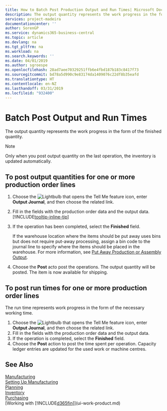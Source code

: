 ```yaml
---
title: How to Batch Post Production Output and Run Times| Microsoft Docs
description: The output quantity represents the work progress in the form of the finished quantity.
services: project-madeira
documentationcenter: ''
author: SorenGP
ms.service: dynamics365-business-central
ms.topic: article
ms.devlang: na
ms.tgt_pltfrm: na
ms.workload: na
ms.search.keywords: ''
ms.date: 04/01/2019
ms.author: sgroespe
ms.openlocfilehash: 28ad7aee70329251ffb6e4fbd187b183c8417f73
ms.sourcegitcommit: bd78a5d990c9e83174da1409076c22df8b35eafd
ms.translationtype: HT
ms.contentlocale: en-NZ
ms.lasthandoff: 03/31/2019
ms.locfileid: "932400"
---
```

# <a name="batch-post-output-and-run-times"></a>Batch Post Output and Run Times
The output quantity represents the work progress in the form of the finished quantity.  

> [!NOTE]
> Only when you post output quantity on the last operation, the inventory is updated automatically.  

## <a name="to-post-output-quantities-for-one-or-more-production-order-lines"></a>To post output quantities for one or more production order lines
1. Choose the ![Lightbulb that opens the Tell Me feature](media/ui-search/search_small.png "Tell me what you want to do") icon, enter **Output Journal**, and then choose the related link.  
2. Fill in the fields with the production order data and the output data. [!INCLUDE[tooltip-inline-tip](includes/tooltip-inline-tip_md.md)]
3. If the operation has been completed, select the **Finished** field.  

    If the warehouse location where the items should be put away uses bins but does not require put-away processing,  assign a bin code to the journal line to specify where the items should be placed in the warehouse. For more information, see [Put Away Production or Assembly Output](warehouse-how-to-put-away-production-output.md).  

4. Choose the **Post** acto post the operations. The output quantity will be posted. The item is now available for shipping.  

## <a name="to-post-run-times-for-one-or-more-production-order-lines"></a>To post run times for one or more production order lines
The run time represents work progress in the form of the necessary working time.    

1.  Choose the ![Lightbulb that opens the Tell Me feature](media/ui-search/search_small.png "Tell me what you want to do") icon, enter **Output Journal**, and then choose the related link.  
2. Fill in the fields with the production order data and the output data.  
3.  If the operation is completed, select the **Finished** field.  
4. Choose the **Post** action to post the time spent per operation. Capacity ledger entries are updated for the used work or machine centres.

## <a name="see-also"></a>See Also  
[Manufacturing](production-manage-manufacturing.md)    
[Setting Up Manufacturing](production-configure-production-processes.md)  
[Planning](production-planning.md)      
[Inventory](inventory-manage-inventory.md)  
[Purchasing](purchasing-manage-purchasing.md)  
[Working with [!INCLUDE[d365fin](includes/d365fin_md.md)]](ui-work-product.md)

